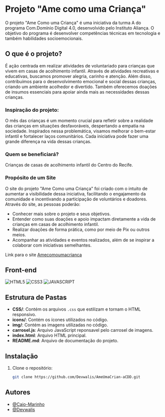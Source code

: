 # Projeto "Ame como uma Criança"
O projeto "Ame Como uma Criança" é uma iniciativa da turma A do programa Com.Domínio Digital 4.0, desenvolvido pelo Instituto Aliança. O objetivo do programa é desenvolver competências técnicas em tecnologia e também habilidades socioemocionais.

## O que é o projeto?

É ação centrada em realizar atividades de voluntariado para crianças que vivem em casas de acolhimento infantil. Através de atividades recreativas e educativas, buscamos promover alegria, carinho e atenção. Além disso, contribuímos para o desenvolvimento emocional e social dessas crianças, criando um ambiente acolhedor e divertido. Também oferecemos doações de insumos essenciais para apoiar ainda mais as necessidades dessas crianças.

### Inspiração do projeto:
O mês das crianças é um momento crucial para refletir sobre a realidade das crianças em situações desfavoráveis, despertando a empatia na sociedade. Inspirados nessa problemática, visamos melhorar o bem-estar infantil e fortalecer laços comunitários. Cada iniciativa pode fazer uma grande diferença na vida dessas crianças.

### Quem se beneficiará?
Crianças de casas de acolhimento infantil do Centro do Recife.

### Propósito de um Site
O site do projeto "Ame Como uma Criança" foi criado com o intuito de aumentar a visibilidade dessa iniciativa, facilitando o engajamento da comunidade e incentivando a participação de voluntários e doadores. Através do site, as pessoas poderão:

- Conhecer mais sobre o projeto e seus objetivos.
- Entender como suas doações e apoio impactam diretamente a vida de crianças em casas de acolhimento infantil.
- Realizar doações de forma prática, como por meio de Pix ou outros meios.
- Acompanhar as atividades e eventos realizados, além de se inspirar a colaborar com iniciativas semelhantes.

Link para o site [Amecomoumacrianca](https://kaigabriel12.pythonanywhere.com/)

## Front-end
![HTML5](https://img.shields.io/badge/-HTML-black?logo=HTML5&style=social)
![CSS3](https://img.shields.io/badge/-CSS-black?logo=css3&style=social)
![JAVASCRIPT](https://img.shields.io/badge/-JS-black?logo=javascript&style=social)


## Estrutura de Pastas

- **CSS/**: Contém os arquivos `.css` que estilizam e tornam o HTML responsivo.
- **icons/**: Contém os ícones utilizados no código.
- **img/**: Contém as imagens utilizadas no código.
- **carrosel.js**: Arquivo JavaScript reponsavel pelo carrosel de imagens.
- **index.html**: Arquivo HTML principal.
- **README.md**: Arquivo de documentação do projeto.

## Instalação
1. Clone o repositório:
   ```bash
   git clone https://github.com/Devwalis/AmeUmaCrian-aCDD.git

## Autores

- [@Caio-Marinho](https://github.com/Caio-Marinho)
- [@Devwalis](https://github.com/Devwalis)